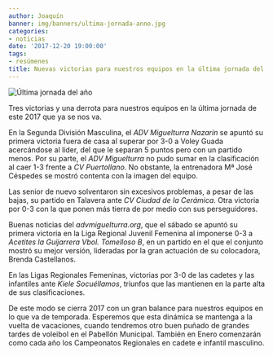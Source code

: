 ```yaml
---
author: Joaquín
banner: img/banners/ultima-jornada-anno.jpg
categories:
- noticias
date: '2017-12-20 19:00:00'
tags:
- resúmenes
title: Nuevas victorias para nuestros equipos en la última jornada del año
---
```


![Última jornada del año](../../../../../img/banners/ultima-jornada-anno.jpg)

Tres victorias y una derrota para nuestros equipos en la última
jornada de este 2017 que ya se nos va.

En la Segunda División Masculina, el _ADV Miguelturra Nazarín_ se
apuntó su primera victoria fuera de casa al superar por 3-0 a Voley
Guada acercándose al líder, del que le separan 5 puntos pero con un
partido menos. Por su parte, el _ADV Miguelturra_ no pudo sumar en la
clasificación al caer 1-3 frente a _CV Puertollano_. No obstante, la
entrenadora Mª José Céspedes se mostró contenta con la imagen del
equipo.

Las senior de nuevo solventaron sin excesivos problemas, a pesar de
las bajas, su partido en Talavera ante _CV Ciudad de la
Cerámica_. Otra victoria por 0-3 con la que ponen más tierra de por
medio con sus perseguidores.

Buenas noticias del _advmiguelturra.org_, que el sábado se apuntó su
primera victoria en la Liga Regional Juvenil Femenina al imponerse 0-3
a _Acetites la Guijarrera Vbol. Tomelloso B_, en un partido en el que
el conjunto mostró su mejor versión, lideradas por la gran actuación
de su colocadora, Brenda Castellanos.

En las Ligas Regionales Femeninas, victorias por 3-0 de las cadetes y
las infantiles ante _Kiele Socuéllamos_, triunfos que las mantienen en
la parte alta de sus clasificaciones.

De este modo se cierra 2017 con un gran balance para nuestros equipos
en lo que va de temporada. Esperemos que esta dinámica se mantenga a
la vuelta de vacaciones, cuando tendremos otro buen puñado de grandes
tardes de voleibol en el Pabellón Municipal. También en Enero
comenzarán como cada año los Campeonatos Regionales en cadete e
infantil masculino.
